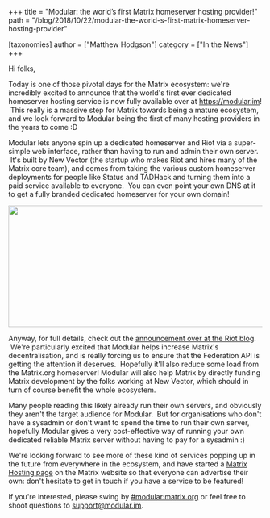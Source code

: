 +++
title = "Modular: the world’s first Matrix homeserver hosting provider!"
path = "/blog/2018/10/22/modular-the-world-s-first-matrix-homeserver-hosting-provider"

[taxonomies]
author = ["Matthew Hodgson"]
category = ["In the News"]
+++

Hi folks,


Today is one of those pivotal days for the Matrix ecosystem: we're incredibly excited to announce that the world's first ever dedicated homeserver hosting service is now fully available over at <a href="https://modular.im">https://modular.im</a>!  This really is a massive step for Matrix towards being a mature ecosystem, and we look forward to Modular being the first of many hosting providers in the years to come :D


Modular lets anyone spin up a dedicated homeserver and Riot via a super-simple web interface, rather than having to run and admin their own server.  It's built by New Vector (the startup who makes Riot and hires many of the Matrix core team), and comes from taking the various custom homeserver deployments for people like Status and TADHack and turning them into a paid service available to everyone.  You can even point your own DNS at it to get a fully branded dedicated homeserver for your own domain!


<a href="https://modular.im"><img class="aligncenter wp-image-3662 size-full" src="/blog/wp-content/uploads/2018/10/181022-Modular-featured.png" alt="" width="800" height="241" /></a>


Anyway, for full details, check out the <a href="https://medium.com/@RiotChat/introducing-modular-awesome-hosting-for-riot-matrix-665a7a0c616">announcement over at the Riot blog</a>.  We're particularly excited that Modular helps increase Matrix's decentralisation, and is really forcing us to ensure that the Federation API is getting the attention it deserves.  Hopefully it'll also reduce some load from the Matrix.org homeserver! Modular will also help Matrix by directly funding Matrix development by the folks working at New Vector, which should in turn of course benefit the whole ecosystem.


Many people reading this likely already run their own servers, and obviously they aren't the target audience for Modular.  But for organisations who don't have a sysadmin or don't want to spend the time to run their own server, hopefully Modular gives a very cost-effective way of running your own dedicated reliable Matrix server without having to pay for a sysadmin :)


We're looking forward to see more of these kind of services popping up in the future from everywhere in the ecosystem, and have started a <a href="/hosting/">Matrix Hosting page</a> on the Matrix website so that everyone can advertise their own: don't hesitate to get in touch if you have a service to be featured!


If you're interested, please swing by <a href="https://matrix.to/#/#modular:matrix.org">#modular:matrix.org</a> or feel free to shoot questions to <a href="mailto:support@modular.im">support@modular.im</a>.
